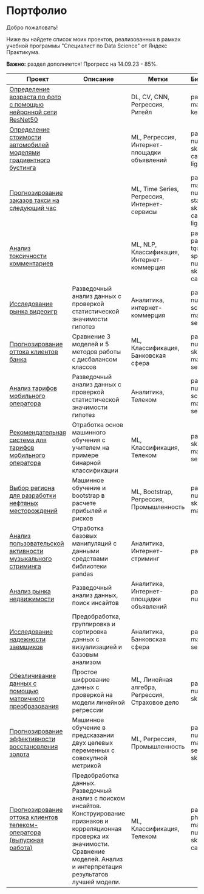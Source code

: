 # Портфолио

Добро пожаловать!

Ниже вы найдете список моих проектов, реализованных в рамках учебной программы "Специалист по Data Science" от Яндекс Практикума.

**Важно:** раздел дополняется! Прогресс на 14.09.23 - 85%.

| **Проект**                                                                                                                                                           | **Описание**                                                                                                                                                                                         | **Метки**                                       | **Библиотеки**                                                      |
| -------------------------------------------------------------------------------------------------------------------------------------------------------------------- | ---------------------------------------------------------------------------------------------------------------------------------------------------------------------------------------------------- | ----------------------------------------------- | ------------------------------------------------------------------- |
| [Определение возраста по фото с помощью нейронной сети ResNet50](https://github.com/QXm8s/Portfolio/blob/main/age_recognition/project.ipynb)                         |                                                                                                                                                                                                      | DL, CV, CNN, Регрессия, Ритейл                  | pandas, matplotlib, keras                                           |
| [Определение стоимости автомобилей моделями градиентного бустинга](https://github.com/QXm8s/Portfolio/blob/main/car_price_prediction/project.ipynb)                  |                                                                                                                                                                                                      | ML, Регрессия, Интернет-площадки объявлений     | pandas, re, numpy, sklearn, catboost, lightgbm                      |
| [Прогнозирование заказов такси на следующий час](https://github.com/QXm8s/Portfolio/blob/main/taxi_orders_forecast/project.ipynb)                                    |                                                                                                                                                                                                      | ML, Time Series, Регрессия, Интернет-сервисы    | pandas, matplotlib, numpy, statsmodels, sklearn, catboost, lightgbm |
| [Анализ токсичности комментариев](https://github.com/QXm8s/Portfolio/blob/main/toxic_comment_detection/project.ipynb)                                                |                                                                                                                                                                                                      | ML, NLP, Классификация, Интернет-коммерция      | pandas, pandarallel, tqdm, spacy, re, numpy, sklearn, catboost      |
| [Исследование рынка видеоигр](https://github.com/QXm8s/Portfolio/blob/main/video_games_market_analysis/project.ipynb)                                                | Разведочный анализ данных с проверкой статистической значимости гипотез                                                                                                                              | Аналитика, интернет-коммерция                   | pandas, numpy, scipy, matplotlib, seaborn                           |
| [Прогнозирование оттока клиентов банка](https://github.com/QXm8s/Portfolio/blob/main/bank_churn_prediction/project.ipynb)                                            | Сравнение 3 моделей и 5 методов работы с дисбалансом классов                                                                                                                                         | ML, Классификация, Банковская сфера             | pandas, numpy, sklearn, matplotlib, seaborn                         |
| [Анализ тарифов мобильного оператора](https://github.com/QXm8s/Portfolio/blob/main/mobile_operator_hypothesis_testing/project.ipynb)                                 | Разведочный анализ данных с проверкой статистической значимости гипотез                                                                                                                              | Аналитика, Телеком                              | pandas, numpy, scipy, matplotlib, seaborn                           |
| [Рекомендательная система для тарифов мобильного оператора](https://github.com/QXm8s/Portfolio/blob/main/mobile_operator_fare_recommendation/project.ipynb)          | Отработка основ машинного обучения с учителем на примере бинарной классификации                                                                                                                      | ML, Классификация, Телеком                      | pandas, sklearn, matplotlib, seaborn                                |
| [Выбор региона для разработки нефтяных месторождений](https://github.com/QXm8s/Portfolio/blob/main/oil_chink_placement_research/project.ipynb)                       | Машинное обучение и bootstrap в расчете прибылей и рисков                                                                                                                                            | ML, Bootstrap, Регрессия, Промышленность        | pandas, numpy, sklearn, matplotlib                                  |
| [Анализ пользовательской активности музыкального стриминга](https://github.com/QXm8s/Portfolio/blob/main/pandas_basic_data_processing/project.ipynb)                 | Отработка базовых манипуляций с данными средствами библиотеки pandas                                                                                                                                 | Аналитика, Интернет-стриминг                    | pandas                                                              |
| [Анализ рынка недвижимости](https://github.com/QXm8s/Portfolio/blob/main/real_estate_market_analysis/project.ipynb)                                                  | Разведочный анализ данных, поиск инсайтов                                                                                                                                                            | Аналитика, Интернет-площадки объявлений         | pandas, numpy                                                       |
| [Исследование надежности заемщиков](https://github.com/QXm8s/Portfolio/blob/main/borrower_reliability_analysis/project.ipynb)                                        | Предобработка, группировка и сортировка данных с визуализацией и базовым анализом                                                                                                                    | Аналитика, Банковская сфера                     | pandas, matplotlib, seaborn                                         |
| [Обезличивание данных с помощью матричного преобразования](https://github.com/QXm8s/Portfolio/blob/main/data_depersonalization/project.ipynb)                        | Простое шифрование данных с проверкой на модели линейной регрессии                                                                                                                                   | ML, Линейная алгебра, Регрессия, Страховое дело | pandas, numpy, sklearn                                              |
| [Прогнозирование эффективности восстановления золота](https://github.com/QXm8s/Portfolio/blob/main/gold_refinement_research/project.ipynb)                           | Машинное обучение в предсказании двух целевых переменных с совокупной метрикой                                                                                                                       | ML, Регрессия, Промышленность                   | pandas, numpy, matplotlib, seaborn, sklearn                         |
| [Прогнозирование оттока клиентов телеком-оператора (выпускная работа)](https://github.com/QXm8s/Portfolio/blob/main/telecom_operator_churn_prediction/project.ipynb) | Предобработка данных. Разведочный анализ с поиском инсайтов. Конструирование признаков и корреляционная проверка их значимости. Сравнение моделей. Анализ и интерпретация результатов лучшей модели. | ML, Классификация, Телеком                      | pandas, re, phik, matplotlib, numpy, sklearn, catboost              |
